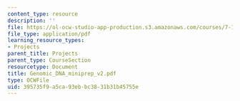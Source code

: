 ```yaml
---
content_type: resource
description: ''
file: https://ol-ocw-studio-app-production.s3.amazonaws.com/courses/7-13-experimental-microbial-genetics-fall-2003/395735f9a5ca93ebbc3831b31b45755e_Genomic_DNA_miniprep_v2.pdf
file_type: application/pdf
learning_resource_types:
- Projects
parent_title: Projects
parent_type: CourseSection
resourcetype: Document
title: Genomic_DNA_miniprep_v2.pdf
type: OCWFile
uid: 395735f9-a5ca-93eb-bc38-31b31b45755e
---
```

